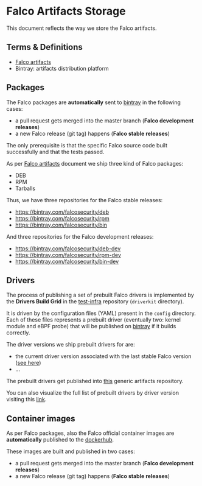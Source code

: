 # Falco Artifacts Storage

This document reflects the way we store the Falco artifacts.

## Terms & Definitions

- [Falco artifacts](./20200506-artifacts-scope-part-1.md)
- Bintray: artifacts distribution platform

## Packages

The Falco packages are **automatically** sent to [bintray](https://bintray.com/falcosecurity) in the following cases:

- a pull request gets merged into the master branch (**Falco development releases**)
- a new Falco release (git tag) happens (**Falco stable releases**)

The only prerequisite is that the specific Falco source code built successfully and that the tests passed.

As per [Falco artifacts](./20200506-artifacts-scope-part-1.md) document we ship three kind of Falco packages:

- DEB
- RPM
- Tarballs

Thus, we have three repositories for the Falco stable releases:

- https://bintray.com/falcosecurity/deb
- https://bintray.com/falcosecurity/rpm
- https://bintray.com/falcosecurity/bin

And three repositories for the Falco development releases:

- https://bintray.com/falcosecurity/deb-dev
- https://bintray.com/falcosecurity/rpm-dev
- https://bintray.com/falcosecurity/bin-dev

## Drivers

The process of publishing a set of prebuilt Falco drivers is implemented by the **Drivers Build Grid** in the [test-infra](https://github.com/falcosecurity/test-infra/tree/master/driverkit) repository (`driverkit` directory).

It is driven by the configuration files (YAML) present in the `config` directory.
Each of these files represents a prebuilt driver (eventually two: kernel module and eBPF probe) that will be published on [bintray](https://bintray.com/falcosecurity) if it builds correctly.

The driver versions we ship prebuilt drivers for are:

- the current driver version associated with the last stable Falco version ([see here](https://github.com/falcosecurity/falco/blob/c4b7f17271d1a4ca533b2e672ecaaea5289ccdc5/cmake/modules/sysdig.cmake#L29))
- ...

The prebuilt drivers get published into [this](https://bintray.com/falcosecurity/driver) generic artifacts repository.

You can also visualize the full list of prebuilt drivers by driver version visiting this [link](https://dl.bintray.com/falcosecurity/driver).

## Container images

As per Falco packages, also the Falco official container images are **automatically** published to the [dockerhub](https://hub.docker.com/r/falcosecurity/falco).

These images are built and published in two cases:

- a pull request gets merged into the master branch (**Falco development releases**)
- a new Falco release (git tag) happens (**Falco stable releases**)